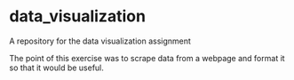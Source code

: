 data_visualization
==================

A repository for the data visualization assignment


The point of this exercise was to scrape data from a webpage and format it so that it would be useful.
